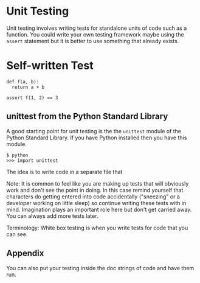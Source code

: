 # Unit Testing

Unit testing involves writing tests for standalone units of code such as a function. You could write your own testing framework maybe
using the `assert` statement but it is better to use something that already exists.


# Self-written Test

```
def f(a, b):
  return a + b
```

```
assert f(1, 2) == 3
```

## unittest from the Python Standard Library

A good starting point for  unit testing is the the `unittest` module of the Python Standard Library. If you have Python installed then you have
this module.

```
$ python
>>> import unittest
```

The idea is to write code in a separate file that 

Note: It is common to feel like you are making up tests that will obviously work and don't see the point in doing. In this case remind yourself that characters do getting entered into code accidentally ("sneezing" or a developer working on little sleep) so continue writing these tests with in mind. Imagination plays an important role here but don't get carried away. You can always add more tests later.

Terminology: White box testing is when you write tests for code that you can see.


## Appendix

You can also put your testing inside the doc strings of code and have them run.
